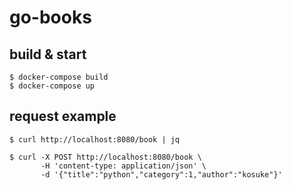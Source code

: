 # go-books

## build & start
```
$ docker-compose build
$ docker-compose up
```

## request example
```
$ curl http://localhost:8080/book | jq
```

```
$ curl -X POST http://localhost:8080/book \
       -H 'content-type: application/json' \
       -d '{"title":"python","category":1,"author":"kosuke"}'
```
